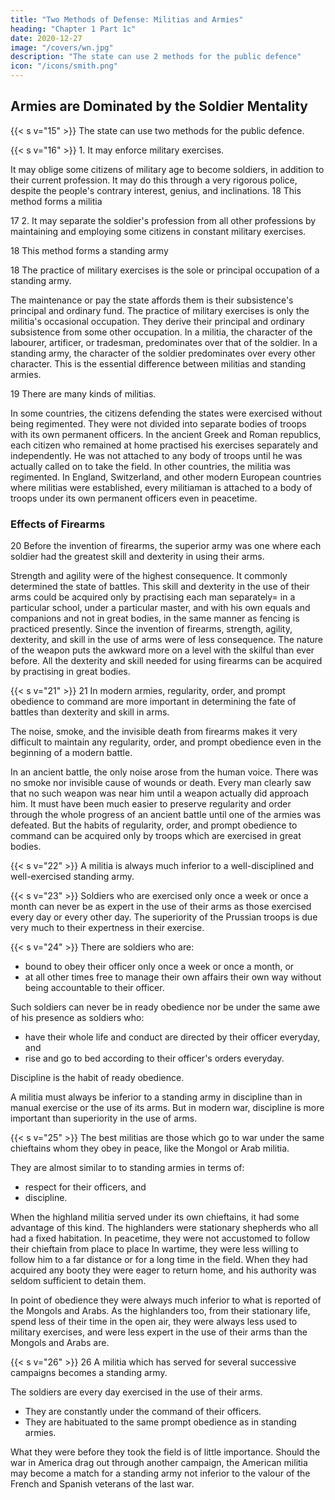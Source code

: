 ```yaml
---
title: "Two Methods of Defense: Militias and Armies"
heading: "Chapter 1 Part 1c"
date: 2020-12-27
image: "/covers/wn.jpg"
description: "The state can use 2 methods for the public defence"
icon: "/icons/smith.png"
---
```




## Armies are Dominated by the Soldier Mentality


{{< s v="15" >}} The state can use two methods for the public defence.

{{< s v="16" >}} 1. It may enforce military exercises.

It may oblige some citizens of military age to become soldiers, in addition to their current profession.
It may do this through a very rigorous police, despite the people's contrary interest, genius, and inclinations.
18 This method forms a militia

17 2. It may separate the soldier's profession from all other professions by maintaining and employing some citizens in constant military exercises.

18 This method forms a standing army

18 The practice of military exercises is the sole or principal occupation of a standing army.

The maintenance or pay the state affords them is their subsistence's principal and ordinary fund.
The practice of military exercises is only the militia's occasional occupation.
    They derive their principal and ordinary subsistence from some other occupation.
In a militia, the character of the labourer, artificer, or tradesman, predominates over that of the soldier.
    In a standing army, the character of the soldier predominates over every other character.
    This is the essential difference between militias and standing armies.

19 There are many kinds of militias.

In some countries, the citizens defending the states were exercised without being regimented.
    They were not divided into separate bodies of troops with its own permanent officers.
In the ancient Greek and Roman republics, each citizen who remained at home practised his exercises separately and independently.
    He was not attached to any body of troops until he was actually called on to take the field.
In other countries, the militia was regimented.
    In England, Switzerland, and other modern European countries where militias were established, every militiaman is attached to a body of troops under its own permanent officers even in peacetime.


### Effects of Firearms

20 Before the invention of firearms, the superior army was one where each soldier had the greatest skill and dexterity in using their arms.

Strength and agility were of the highest consequence.
    It commonly determined the state of battles.
    This skill and dexterity in the use of their arms could be acquired only by practising each man separately= 
        in a particular school,
        under a particular master, and
        with his own equals and companions and not in great bodies, in the same manner as fencing is practiced presently.
Since the invention of firearms, strength, agility, dexterity, and skill in the use of arms were of less consequence.
    The nature of the weapon puts the awkward more on a level with the skilful than ever before.
    All the dexterity and skill needed for using firearms can be acquired by practising in great bodies.


{{< s v="21" >}}
21 In modern armies, regularity, order, and prompt obedience to command are more important in determining the fate of battles than dexterity and skill in arms.

The noise, smoke, and the invisible death from firearms makes it very difficult to maintain any regularity, order, and prompt obedience even in the beginning of a modern battle.

In an ancient battle, the only noise arose from the human voice.
    There was no smoke nor invisible cause of wounds or death.
    Every man clearly saw that no such weapon was near him until a weapon actually did approach him.
    It must have been much easier to preserve regularity and order through the whole progress of an ancient battle until one of the armies was defeated.
But the habits of regularity, order, and prompt obedience to command can be acquired only by troops which are exercised in great bodies.


{{< s v="22" >}} A militia is always much inferior to a well-disciplined and well-exercised standing army.

{{< s v="23" >}} Soldiers who are exercised only once a week or once a month can never be as expert in the use of their arms as those exercised every day or every other day.
The superiority of the Prussian troops is due very much to their expertness in their exercise.

{{< s v="24" >}} There are soldiers who are:
- bound to obey their officer only once a week or once a month, or
- at all other times free to manage their own affairs their own way without being accountable to their officer.

Such soldiers can never be in ready obedience nor be under the same awe of his presence as soldiers who:
- have their whole life and conduct are directed by their officer everyday, and
- rise and go to bed according to their officer's orders everyday.

Discipline is the habit of ready obedience.

A militia must always be inferior to a standing army in discipline than in manual exercise or the use of its arms.
But in modern war, discipline is more important than superiority in the use of arms.


{{< s v="25" >}} The best militias are those which go to war under the same chieftains whom they obey in peace, like the Mongol or Arab militia.

They are almost similar to to standing armies in terms of:
- respect for their officers, and
- discipline.

When the highland militia served under its own chieftains, it had some advantage of this kind.
    The highlanders were stationary shepherds who all had a fixed habitation.
In peacetime, they were not accustomed to follow their chieftain from place to place
    In wartime, they were less willing to follow him to a far distance or for a long time in the field.
When they had acquired any booty they were eager to return home, and his authority was seldom sufficient to detain them.

In point of obedience they were always much inferior to what is reported of the Mongols and Arabs.
As the highlanders too, from their stationary life, spend less of their time in the open air, they were always less used to military exercises, and were less expert in the use of their arms than the Mongols and Arabs are.


{{< s v="26" >}} 26 A militia which has served for several successive campaigns becomes a standing army.

The soldiers are every day exercised in the use of their arms.
- They are constantly under the command of their officers.
- They are habituated to the same prompt obedience as in standing armies.

What they were before they took the field is of little importance.
Should the war in America drag out through another campaign, the American militia may become a match for a standing army not inferior to the valour of the French and Spanish veterans of the last war.
